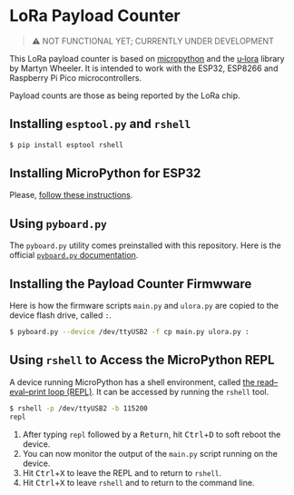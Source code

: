 # LoRa Payload Counter

> ⚠ NOT FUNCTIONAL YET; CURRENTLY UNDER DEVELOPMENT

This LoRa payload counter is based on [micropython](https://micropython.org/) and the [u‑lora](https://github.com/martynwheeler/u-lora) library by Martyn Wheeler. It is intended to work with the ESP32, ESP8266 and Raspberry Pi Pico microcontrollers.

Payload counts are those as being reported by the LoRa chip.


## Installing `esptool.py` and `rshell`
```bash
$ pip install esptool rshell
```


## Installing MicroPython for ESP32
Please, [follow these instructions](https://micropython.org/download/esp32/).


## Using `pyboard.py`
The `pyboard.py` utility comes preinstalled with this repository.
Here is the official [`pyboard.py` documentation](https://docs.micropython.org/en/latest/reference/pyboard.py.html).


## Installing the Payload Counter Firmwware
Here is how the firmware scripts `main.py` and `ulora.py` are copied to the device flash drive, called `:`.

```bash
$ pyboard.py --device /dev/ttyUSB2 -f cp main.py ulora.py :
```


## Using `rshell` to Access the MicroPython REPL
A device running MicroPython has a shell environment, called [the read–eval–print loop (REPL)](https://en.wikipedia.org/wiki/Read–eval–print_loop).
It can be accessed by running the `rshell` tool.
```bash
$ rshell -p /dev/ttyUSB2 -b 115200
repl
```

1. After typing `repl` followed by a <kbd>Return</kbd>, hit <kbd>Ctrl</kbd>+<kbd>D</kbd> to soft reboot the device.
2. You can now monitor the output of the `main.py` script running on the device.
3. Hit <kbd>Ctrl</kbd>+<kbd>X</kbd> to leave the REPL and to return to `rshell`.
4. Hit <kbd>Ctrl</kbd>+<kbd>X</kbd> to leave `rshell` and to return to the command line.
